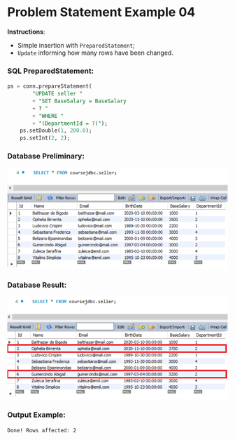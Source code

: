 # Problem Statement Example 04

**Instructions**: 
- Simple insertion with `PreparedStatement`;
- `Update` informing how many rows have been changed.

### SQL PreparedStatement:

```sql
ps = conn.prepareStatement(
		"UPDATE seller " 
		+ "SET BaseSalary = BaseSalary 
		+ ? " 
		+ "WHERE " 
		+ "(DepartmentId = ?)");
	ps.setDouble(1, 200.0);
	ps.setInt(2, 2);
```
### Database Preliminary:
![Database Preliminary](https://github.com/souzafcharles/Complete-Java-Object-Oriented-Programming-and-Projects/blob/main/Section_Q17_Database_Access_with_JDBC/ProblemStatementExample04/database-preliminary.png)

### Database Result:
![Database Result](https://github.com/souzafcharles/Complete-Java-Object-Oriented-Programming-and-Projects/blob/main/Section_Q17_Database_Access_with_JDBC/ProblemStatementExample04/database-result.png)

### Output Example:
```txt
Done! Rows affected: 2
```